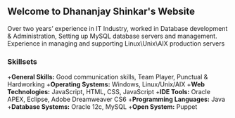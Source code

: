 ## Welcome to Dhananjay Shinkar's Website

Over two years’ experience in IT Industry, worked in Database development & Administration, Setting up MySQL database servers and management. Experience in managing and supporting Linux\Unix\AIX production servers

### Skillsets

+**General Skills:**   			  Good communication skills, Team Player, Punctual & Hardworking
+**Operating Systems:**		    Windows, Linux/Unix/AIX
+**Web Technologies:**        JavaScript, HTML, CSS, JavaScript
+**IDE Tools:** 			        Oracle APEX, Eclipse, Adobe Dreamweaver CS6 
+**Programming Languages:** 	Java
+**Database Systems:**		    Oracle 12c, MySQL
+**Open System:** 			      Puppet


